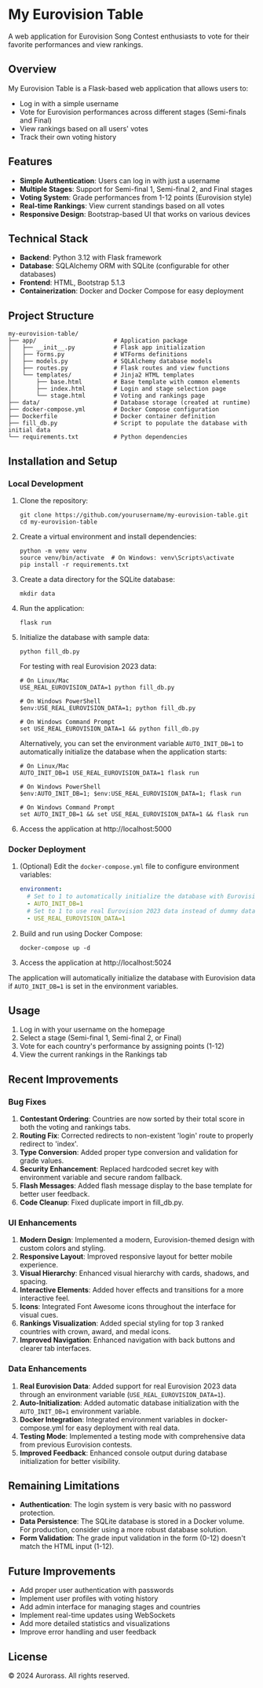 # My Eurovision Table

A web application for Eurovision Song Contest enthusiasts to vote for their favorite performances and view rankings.

## Overview

My Eurovision Table is a Flask-based web application that allows users to:
- Log in with a simple username
- Vote for Eurovision performances across different stages (Semi-finals and Final)
- View rankings based on all users' votes
- Track their own voting history

## Features

- **Simple Authentication**: Users can log in with just a username
- **Multiple Stages**: Support for Semi-final 1, Semi-final 2, and Final stages
- **Voting System**: Grade performances from 1-12 points (Eurovision style)
- **Real-time Rankings**: View current standings based on all votes
- **Responsive Design**: Bootstrap-based UI that works on various devices

## Technical Stack

- **Backend**: Python 3.12 with Flask framework
- **Database**: SQLAlchemy ORM with SQLite (configurable for other databases)
- **Frontend**: HTML, Bootstrap 5.1.3
- **Containerization**: Docker and Docker Compose for easy deployment

## Project Structure

```
my-eurovision-table/
├── app/                      # Application package
│   ├── __init__.py           # Flask app initialization
│   ├── forms.py              # WTForms definitions
│   ├── models.py             # SQLAlchemy database models
│   ├── routes.py             # Flask routes and view functions
│   └── templates/            # Jinja2 HTML templates
│       ├── base.html         # Base template with common elements
│       ├── index.html        # Login and stage selection page
│       └── stage.html        # Voting and rankings page
├── data/                     # Database storage (created at runtime)
├── docker-compose.yml        # Docker Compose configuration
├── Dockerfile                # Docker container definition
├── fill_db.py                # Script to populate the database with initial data
└── requirements.txt          # Python dependencies
```

## Installation and Setup

### Local Development

1. Clone the repository:
   ```
   git clone https://github.com/yourusername/my-eurovision-table.git
   cd my-eurovision-table
   ```

2. Create a virtual environment and install dependencies:
   ```
   python -m venv venv
   source venv/bin/activate  # On Windows: venv\Scripts\activate
   pip install -r requirements.txt
   ```

3. Create a data directory for the SQLite database:
   ```
   mkdir data
   ```

4. Run the application:
   ```
   flask run
   ```

5. Initialize the database with sample data:
   ```
   python fill_db.py
   ```
   
   For testing with real Eurovision 2023 data:
   ```
   # On Linux/Mac
   USE_REAL_EUROVISION_DATA=1 python fill_db.py
   
   # On Windows PowerShell
   $env:USE_REAL_EUROVISION_DATA=1; python fill_db.py
   
   # On Windows Command Prompt
   set USE_REAL_EUROVISION_DATA=1 && python fill_db.py
   ```
   
   Alternatively, you can set the environment variable `AUTO_INIT_DB=1` to automatically initialize the database when the application starts:
   ```
   # On Linux/Mac
   AUTO_INIT_DB=1 USE_REAL_EUROVISION_DATA=1 flask run
   
   # On Windows PowerShell
   $env:AUTO_INIT_DB=1; $env:USE_REAL_EUROVISION_DATA=1; flask run
   
   # On Windows Command Prompt
   set AUTO_INIT_DB=1 && set USE_REAL_EUROVISION_DATA=1 && flask run
   ```

6. Access the application at http://localhost:5000

### Docker Deployment

1. (Optional) Edit the `docker-compose.yml` file to configure environment variables:
   ```yaml
   environment:
     # Set to 1 to automatically initialize the database with Eurovision data when the app starts
     - AUTO_INIT_DB=1
     # Set to 1 to use real Eurovision 2023 data instead of dummy data
     - USE_REAL_EUROVISION_DATA=1
   ```

2. Build and run using Docker Compose:
   ```
   docker-compose up -d
   ```

3. Access the application at http://localhost:5024

The application will automatically initialize the database with Eurovision data if `AUTO_INIT_DB=1` is set in the environment variables.

## Usage

1. Log in with your username on the homepage
2. Select a stage (Semi-final 1, Semi-final 2, or Final)
3. Vote for each country's performance by assigning points (1-12)
4. View the current rankings in the Rankings tab

## Recent Improvements

### Bug Fixes

1. **Contestant Ordering**: Countries are now sorted by their total score in both the voting and rankings tabs.
2. **Routing Fix**: Corrected redirects to non-existent 'login' route to properly redirect to 'index'.
3. **Type Conversion**: Added proper type conversion and validation for grade values.
4. **Security Enhancement**: Replaced hardcoded secret key with environment variable and secure random fallback.
5. **Flash Messages**: Added flash message display to the base template for better user feedback.
6. **Code Cleanup**: Fixed duplicate import in fill_db.py.

### UI Enhancements

1. **Modern Design**: Implemented a modern, Eurovision-themed design with custom colors and styling.
2. **Responsive Layout**: Improved responsive layout for better mobile experience.
3. **Visual Hierarchy**: Enhanced visual hierarchy with cards, shadows, and spacing.
4. **Interactive Elements**: Added hover effects and transitions for a more interactive feel.
5. **Icons**: Integrated Font Awesome icons throughout the interface for visual cues.
6. **Rankings Visualization**: Added special styling for top 3 ranked countries with crown, award, and medal icons.
7. **Improved Navigation**: Enhanced navigation with back buttons and clearer tab interfaces.

### Data Enhancements

1. **Real Eurovision Data**: Added support for real Eurovision 2023 data through an environment variable (`USE_REAL_EUROVISION_DATA=1`).
2. **Auto-Initialization**: Added automatic database initialization with the `AUTO_INIT_DB=1` environment variable.
3. **Docker Integration**: Integrated environment variables in docker-compose.yml for easy deployment with real data.
4. **Testing Mode**: Implemented a testing mode with comprehensive data from previous Eurovision contests.
5. **Improved Feedback**: Enhanced console output during database initialization for better visibility.

## Remaining Limitations

- **Authentication**: The login system is very basic with no password protection.
- **Data Persistence**: The SQLite database is stored in a Docker volume. For production, consider using a more robust database solution.
- **Form Validation**: The grade input validation in the form (0-12) doesn't match the HTML input (1-12).

## Future Improvements

- Add proper user authentication with passwords
- Implement user profiles with voting history
- Add admin interface for managing stages and countries
- Implement real-time updates using WebSockets
- Add more detailed statistics and visualizations
- Improve error handling and user feedback

## License

© 2024 Aurorass. All rights reserved.